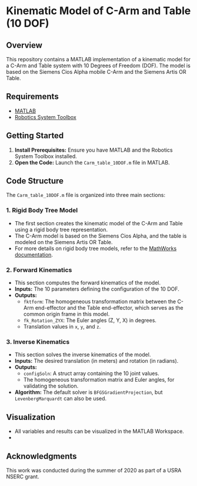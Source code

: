 # Kinematic Model of C-Arm and Table (10 DOF)

## Overview
This repository contains a MATLAB implementation of a kinematic model for a C-Arm and Table system with 10 Degrees of Freedom (DOF). The model is based on the Siemens Cios Alpha mobile C-Arm and the Siemens Artis OR Table.

## Requirements
- [MATLAB](https://www.mathworks.com/products/matlab.html)
- [Robotics System Toolbox](https://www.mathworks.com/help/robotics/)

## Getting Started
1. **Install Prerequisites:** Ensure you have MATLAB and the Robotics System Toolbox installed.
2. **Open the Code:** Launch the `Carm_table_10DOF.m` file in MATLAB.

## Code Structure
The `Carm_table_10DOF.m` file is organized into three main sections:

### 1. Rigid Body Tree Model
- The first section creates the kinematic model of the C-Arm and Table using a rigid body tree representation.
- The C-Arm model is based on the Siemens Cios Alpha, and the table is modeled on the Siemens Artis OR Table.
- For more details on rigid body tree models, refer to the [MathWorks documentation](https://www.mathworks.com/help/robotics/ug/rigid-body-tree-robot-model.html).

### 2. Forward Kinematics
- This section computes the forward kinematics of the model.
- **Inputs:** The 10 parameters defining the configuration of the 10 DOF.
- **Outputs:**
  - `fktform`: The homogeneous transformation matrix between the C-Arm end-effector and the Table end-effector, which serves as the common origin frame in this model.
  - `fk_Rotation_ZYX`: The Euler angles (Z, Y, X) in degrees.
  - Translation values in `x`, `y`, and `z`.

### 3. Inverse Kinematics
- This section solves the inverse kinematics of the model.
- **Inputs:** The desired translation (in meters) and rotation (in radians).
- **Outputs:**
  - `configSoln`: A struct array containing the 10 joint values.
  - The homogeneous transformation matrix and Euler angles, for validating the solution.
- **Algorithm:** The default solver is `BFGSGradientProjection`, but `LevenbergMarquardt` can also be used.

## Visualization
- All variables and results can be visualized in the MATLAB Workspace.
- 
## Acknowledgments
This work was conducted during the summer of 2020 as part of a USRA NSERC grant.
